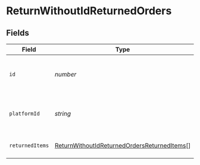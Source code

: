 # ReturnWithoutIdReturnedOrders


## Fields

| Field                                                                                                             | Type                                                                                                              | Required                                                                                                          | Description                                                                                                       |
| ----------------------------------------------------------------------------------------------------------------- | ----------------------------------------------------------------------------------------------------------------- | ----------------------------------------------------------------------------------------------------------------- | ----------------------------------------------------------------------------------------------------------------- |
| `id`                                                                                                              | *number*                                                                                                          | :heavy_minus_sign:                                                                                                | Unique identifier of the order within delta.                                                                      |
| `platformId`                                                                                                      | *string*                                                                                                          | :heavy_minus_sign:                                                                                                | The platform-specific ID of the order.                                                                            |
| `returnedItems`                                                                                                   | [ReturnWithoutIdReturnedOrdersReturnedItems](../../models/shared/returnwithoutidreturnedordersreturneditems.md)[] | :heavy_minus_sign:                                                                                                | The list of returned items.                                                                                       |